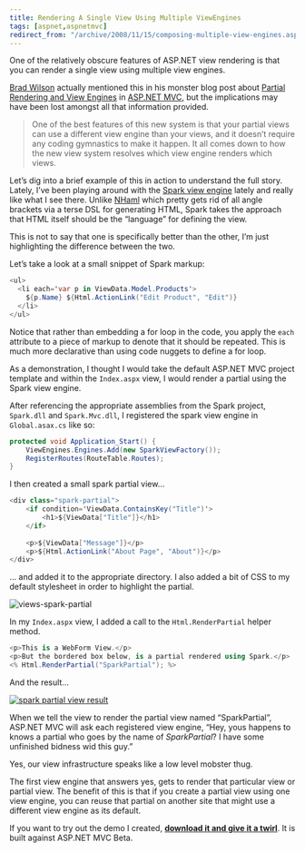 ```yaml
---
title: Rendering A Single View Using Multiple ViewEngines
tags: [aspnet,aspnetmvc]
redirect_from: "/archive/2008/11/15/composing-multiple-view-engines.aspx/"
---
```


One of the relatively obscure features of ASP.NET view rendering is that
you can render a single view using multiple view engines.

[Brad Wilson](http://bradwilson.typepad.com/blog/ "Brad Wilson")
actually mentioned this in his monster blog post about [Partial
Rendering and View
Engines](http://bradwilson.typepad.com/blog/2008/08/partial-renderi.html "Partial Rendering")
in [ASP.NET MVC](http://asp.net/mvc "ASP.NET MVC Website"), but the
implications may have been lost amongst all that information provided.

> One of the best features of this new system is that your partial views
> can use a different view engine than your views, and it doesn’t
> require any coding gymnastics to make it happen. It all comes down to
> how the new view system resolves which view engine renders which
> views.

Let’s dig into a brief example of this in action to understand the full
story. Lately, I’ve been playing around with the [Spark view
engine](http://dev.dejardin.org/ "Spark View Engine") lately and really
like what I see there. Unlike
[NHaml](http://andrewpeters.net/2007/12/19/introducing-nhaml-an-aspnet-mvc-view-engine/ "NHaml View Engine")
which pretty gets rid of all angle brackets via a terse DSL for
generating HTML, Spark takes the approach that HTML itself should be the
“language” for defining the view.

This is not to say that one is specifically better than the other, I’m
just highlighting the difference between the two.

Let’s take a look at a small snippet of Spark markup:

```csharp
<ul>
  <li each='var p in ViewData.Model.Products'>
    ${p.Name} ${Html.ActionLink("Edit Product", "Edit")}
  </li>  
</ul>
```

Notice that rather than embedding a for loop in the code, you apply the
`each` attribute to a piece of markup to denote that it should be
repeated. This is much more declarative than using code nuggets to
define a for loop.

As a demonstration, I thought I would take the default ASP.NET MVC
project template and within the `Index.aspx` view, I would render a
partial using the Spark view engine.

After referencing the appropriate assemblies from the Spark project,
`Spark.dll` and `Spark.Mvc.dll`, I registered the spark view engine in
`Global.asax.cs` like so:

```csharp
protected void Application_Start() {
    ViewEngines.Engines.Add(new SparkViewFactory());
    RegisterRoutes(RouteTable.Routes);
}
```

I then created a small spark partial view…

```csharp
<div class="spark-partial">
    <if condition='ViewData.ContainsKey("Title")'>
        <h1>${ViewData["Title"]}</h1>    
    </if>
    
    <p>${ViewData["Message"]}</p>
    <p>${Html.ActionLink("About Page", "About")}</p>
</div>
```

… and added it to the appropriate directory. I also added a bit of CSS
to my default stylesheet in order to highlight the partial.

![views-spark-partial](https://haacked.com/assets/images/haacked_com/WindowsLiveWriter/RenderingASingleViewUsingMultipleViewEng_BA82/views-spark-partial_3.png "views-spark-partial")

In my `Index.aspx` view, I added a call to the `Html.RenderPartial`
helper method.

```csharp
<p>This is a WebForm View.</p>
<p>But the bordered box below, is a partial rendered using Spark.</p>
<% Html.RenderPartial("SparkPartial"); %>
```

And the result...

[![spark partial view
result](https://haacked.com/assets/images/haacked_com/WindowsLiveWriter/RenderingASingleViewUsingMultipleViewEng_BA82/spark-partial-result_thumb.png "spark partial view result")](https://haacked.com/assets/images/haacked_com/WindowsLiveWriter/RenderingASingleViewUsingMultipleViewEng_BA82/spark-partial-result_2.png)

When we tell the view to render the partial view named “SparkPartial”,
ASP.NET MVC will ask each registered view engine, “Hey, yous happens to
knows a partial who goes by the name of *SparkPartial*? I have some
unfinished bidness wid this guy.”

Yes, our view infrastructure speaks like a low level mobster thug.

The first view engine that answers yes, gets to render that particular
view or partial view. The benefit of this is that if you create a
partial view using one view engine, you can reuse that partial on
another site that might use a different view engine as its default.

If you want to try out the demo I created, **[download it and give it a
twirl](https://haacked.com/code/SparkViewEngineDemo.zip "SPark View Engine Demo")**.
It is built against ASP.NET MVC Beta.

